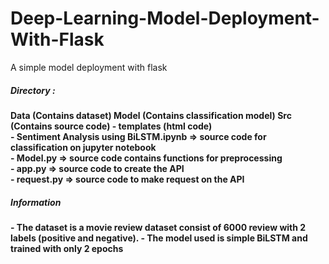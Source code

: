 # Deep-Learning-Model-Deployment-With-Flask
A simple model deployment with flask

<h5>Directory :</h5>
<b>Data (Contains dataset) </b>
<b>Model (Contains classification model)<b/>   
<b>Src (Contains source code)<b/>
- templates (html code) <br/>
- Sentiment Analysis using BiLSTM.ipynb => source code for classification on jupyter notebook <br/>
- Model.py => source code contains functions for preprocessing <br/>
- app.py => source code to create the API <br/>
- request.py => source code to make request on the API <br/>

<h5>Information</h5>
- The dataset is a movie review dataset consist of 6000 review with 2 labels (positive and negative).
- The model used is simple BiLSTM and trained with only 2 epochs
